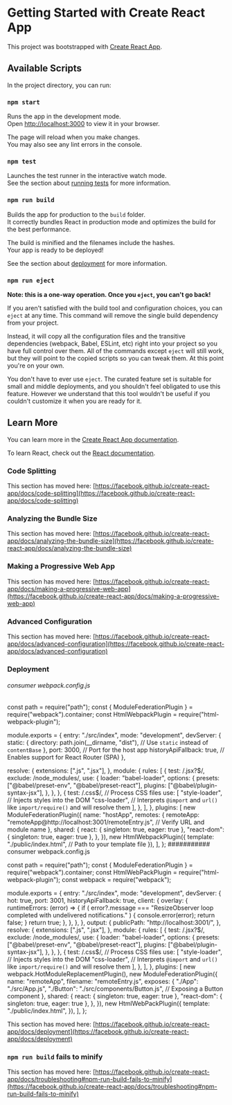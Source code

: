 # Getting Started with Create React App

This project was bootstrapped with [Create React App](https://github.com/facebook/create-react-app).

## Available Scripts

In the project directory, you can run:

### `npm start`

Runs the app in the development mode.\
Open [http://localhost:3000](http://localhost:3000) to view it in your browser.

The page will reload when you make changes.\
You may also see any lint errors in the console.

### `npm test`

Launches the test runner in the interactive watch mode.\
See the section about [running tests](https://facebook.github.io/create-react-app/docs/running-tests) for more information.

### `npm run build`

Builds the app for production to the `build` folder.\
It correctly bundles React in production mode and optimizes the build for the best performance.

The build is minified and the filenames include the hashes.\
Your app is ready to be deployed!

See the section about [deployment](https://facebook.github.io/create-react-app/docs/deployment) for more information.

### `npm run eject`

**Note: this is a one-way operation. Once you `eject`, you can't go back!**

If you aren't satisfied with the build tool and configuration choices, you can `eject` at any time. This command will remove the single build dependency from your project.

Instead, it will copy all the configuration files and the transitive dependencies (webpack, Babel, ESLint, etc) right into your project so you have full control over them. All of the commands except `eject` will still work, but they will point to the copied scripts so you can tweak them. At this point you're on your own.

You don't have to ever use `eject`. The curated feature set is suitable for small and middle deployments, and you shouldn't feel obligated to use this feature. However we understand that this tool wouldn't be useful if you couldn't customize it when you are ready for it.

## Learn More

You can learn more in the [Create React App documentation](https://facebook.github.io/create-react-app/docs/getting-started).

To learn React, check out the [React documentation](https://reactjs.org/).

### Code Splitting

This section has moved here: [https://facebook.github.io/create-react-app/docs/code-splitting](https://facebook.github.io/create-react-app/docs/code-splitting)

### Analyzing the Bundle Size

This section has moved here: [https://facebook.github.io/create-react-app/docs/analyzing-the-bundle-size](https://facebook.github.io/create-react-app/docs/analyzing-the-bundle-size)

### Making a Progressive Web App

This section has moved here: [https://facebook.github.io/create-react-app/docs/making-a-progressive-web-app](https://facebook.github.io/create-react-app/docs/making-a-progressive-web-app)

### Advanced Configuration

This section has moved here: [https://facebook.github.io/create-react-app/docs/advanced-configuration](https://facebook.github.io/create-react-app/docs/advanced-configuration)

### Deployment

###### consumer webpack.config.js
const path = require("path");
const { ModuleFederationPlugin } = require("webpack").container;
const HtmlWebpackPlugin = require("html-webpack-plugin");

module.exports = {
  entry: "./src/index",
  mode: "development",
  devServer: {
    static: {
      directory: path.join(__dirname, "dist"), // Use `static` instead of `contentBase`
    },
    port: 3000, // Port for the host app
    historyApiFallback: true, // Enables support for React Router (SPA)
  },

  resolve: {
    extensions: [".js", ".jsx"],
  },
  module: {
    rules: [
      {
        test: /\.jsx?$/,
        exclude: /node_modules/,
        use: {
          loader: "babel-loader",
          options: {
            presets: ["@babel/preset-env", "@babel/preset-react"],
            plugins: ["@babel/plugin-syntax-jsx"],
          },
        },
      },
      {
        test: /\.css$/, // Process CSS files
        use: [
          "style-loader", // Injects styles into the DOM
          "css-loader", // Interprets `@import` and `url()` like `import/require()` and will resolve them
        ],
      },
    ],
  },
  plugins: [
    new ModuleFederationPlugin({
      name: "hostApp",
      remotes: {
        remoteApp: "remoteApp@http://localhost:3001/remoteEntry.js", // Verify URL and module name
      },
      shared: {
        react: { singleton: true, eager: true },
        "react-dom": { singleton: true, eager: true },
      },
    }),
    new HtmlWebpackPlugin({
      template: "./public/index.html", // Path to your template file
    }),
  ],
};
########### consumer webpack.config.js

const path = require("path");
const { ModuleFederationPlugin } = require("webpack").container;
const HtmlWebPackPlugin = require("html-webpack-plugin");
const webpack = require("webpack");

module.exports = {
  entry: "./src/index",
  mode: "development",
  devServer: {
    hot: true,
    port: 3001,
    historyApiFallback: true,
    client: {
      overlay: {
        runtimeErrors: (error) => {
          if (
            error?.message ===
            "ResizeObserver loop completed with undelivered notifications."
          ) {
            console.error(error);
            return false;
          }
          return true;
        },
      },
    },
  },
  output: {
    publicPath: "http://localhost:3001/",
  },
  resolve: {
    extensions: [".js", ".jsx"],
  },
  module: {
    rules: [
      {
        test: /\.jsx?$/,
        exclude: /node_modules/,
        use: {
          loader: "babel-loader",
          options: {
            presets: ["@babel/preset-env", "@babel/preset-react"],
            plugins: ["@babel/plugin-syntax-jsx"],
          },
        },
      },
      {
        test: /\.css$/, // Process CSS files
        use: [
          "style-loader", // Injects styles into the DOM
          "css-loader", // Interprets `@import` and `url()` like `import/require()` and will resolve them
        ],
      },
    ],
  },
  plugins: [
    new webpack.HotModuleReplacementPlugin(),
    new ModuleFederationPlugin({
      name: "remoteApp",
      filename: "remoteEntry.js",
      exposes: {
        "./App": "./src/App.js",
        "./Button": "./src/components/Button.js", // Exposing a Button component
      },
      shared: {
        react: { singleton: true, eager: true },
        "react-dom": { singleton: true, eager: true },
      },
    }),
    new HtmlWebPackPlugin({
      template: "./public/index.html",
    }),
  ],
};

This section has moved here: [https://facebook.github.io/create-react-app/docs/deployment](https://facebook.github.io/create-react-app/docs/deployment)

### `npm run build` fails to minify

This section has moved here: [https://facebook.github.io/create-react-app/docs/troubleshooting#npm-run-build-fails-to-minify](https://facebook.github.io/create-react-app/docs/troubleshooting#npm-run-build-fails-to-minify)
